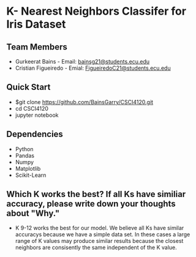 # K- Nearest Neighbors Classifer for Iris Dataset

## Team Members
- Gurkeerat Bains - Email: bainsg21@students.ecu.edu
- Cristian Figueiredo - Emial: FigueiredoC21@students.ecu.edu

## Quick Start
- $git clone https://github.com/BainsGarry/CSCI4120.git
- cd CSCI4120
- jupyter notebook

## Dependencies
- Python
- Pandas
- Numpy
- Matplotlib
- Scikit-Learn

## Which K works the best? If all Ks have similiar accuracy, please write down your thoughts about "Why."
- K 9-12 works the best for our model. We believe all Ks have similar accuracys because we have a simple data set. In these cases a large range of K values may produce similar results because the closest neighbors are consisently the same independent of the K value.